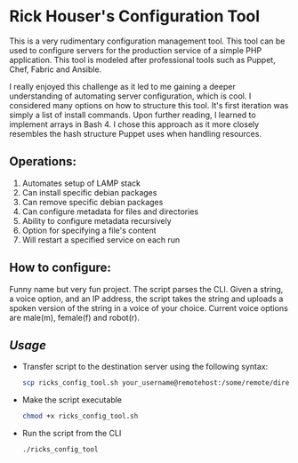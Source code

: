 # Rick Houser's Configuration Tool

This is a very rudimentary configuration management tool. This tool can be used
to configure servers for the production service of a simple PHP application. This tool is modeled after professional tools such as Puppet, Chef, Fabric and Ansible.

I really enjoyed this challenge as it led to me gaining a deeper understanding of automating server configuration, which is cool. I considered many options on how to structure this tool. It's first iteration was simply a list of install commands. Upon further reading, I learned to implement arrays in Bash 4. I chose this approach as it more closely resembles the hash structure Puppet uses when handling resources.

## Operations:

1. Automates setup of LAMP stack
1. Can install specific debian packages
1. Can remove specific debian packages
1. Can configure metadata for files and directories
1. Ability to configure metadata recursively
1. Option for specifying a file's content
1. Will restart a specified service on each run

## How to configure:

Funny name but very fun project. The script parses the CLI. Given a string, a voice option, and an IP address, the script takes the string and uploads a spoken version of the string in a voice of your choice. Current voice options are male(m), female(f) and robot(r).

## **_Usage_**

* Transfer script to the destination server using the following syntax:

  ```bash
  scp ricks_config_tool.sh your_username@remotehost:/some/remote/directory
  ```

* Make the script executable

  ```bash
  chmod +x ricks_config_tool.sh
  ```

* Run the script from the CLI

  ```bash
  ./ricks_config_tool
  ```
